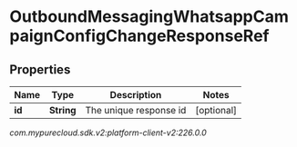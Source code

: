 # OutboundMessagingWhatsappCampaignConfigChangeResponseRef


## Properties

| Name | Type | Description | Notes |
| ------------ | ------------- | ------------- | ------------- |
| **id** | **String** | The unique response id |  [optional] |




_com.mypurecloud.sdk.v2:platform-client-v2:226.0.0_

